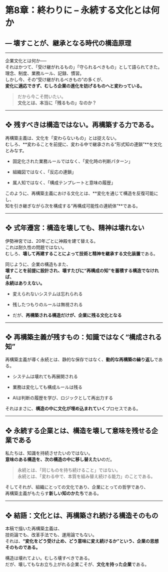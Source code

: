 # 第8章：終わりに – 永続する文化とは何か

## ― 壊すことが、継承となる時代の構造原理

---

企業文化とは何か──  
それはかつて、「受け継がれるもの」「守られるべきもの」として語られてきた。  
理念、制度、業務ルール、記録、慣習。  
しかし今、その“受け継がれるべきもの”の多くが、  
**変化に適応できず、むしろ企業の進化を妨げるものへと変わっている。**

> だから今こそ問いたい。  
> **文化とは、本当に「残るもの」なのか？**

---

## ❖ 残すべきは構造ではない。再構築する力である。

再構築主義は、文化を「変わらないもの」とは捉えない。  
むしろ、**変わることを前提に、変わる中で継承される“形式知の連鎖”**を文化とみなす。

- 固定化された業務ルールではなく、「変化時の判断パターン」
    
- 組織図ではなく、「反応の連鎖」
    
- 属人知ではなく、「構成テンプレートと意味の履歴」
    

このように、再構築主義における文化とは、**変化を通じて構造を反復可能にし、  
知を引き継ぎながら次を構成する“再構成可能性の連続体”**である。

---

## ❖ 式年遷宮：構造を壊しても、精神は壊れない

伊勢神宮では、20年ごとに神殿を建て替える。  
これは耐久性の問題ではない。  
むしろ、**壊して再建することによって技術と精神を継承する文化装置**である。

同じように、企業の構造もまた、  
**壊すことを前提に設計され、壊すたびに“再構成の知”を蓄積する構造でなければ、  
永続はありえない。**

- 変えられないシステムは忘れられる
    
- 残したつもりのルールは無視される
    
- だが、**再構築される構造だけが、企業に残る文化となる**
    

---

## ❖ 再構築主義が残すもの：知識ではなく“構成される知”

再構築主義が導く永続とは、静的な保存ではなく、**動的な再構築の繰り返し**である。

- システムは壊れても再展開される
    
- 業務は変化しても構成ルールは残る
    
- AIは判断の履歴を学び、ロジックとして再出力する
    

それはまさに、**構造の中に文化が埋め込まれていく**プロセスである。

---

## ❖ 永続する企業とは、構造を壊して意味を残せる企業である

私たちは、知識を持続させたいのではない。  
**意味のある構造を、次の構造の中に移し替えたい**のだ。

> 永続とは、「同じものを持ち続けること」ではない。  
> 永続とは、「変わる中で、本質を組み替え続ける能力」のことである。

そしてそれが、組織にとっての文化であり、企業にとっての哲学であり、  
再構築主義がもたらす**新しい知のかたち**である。

---

## ❖ 結語：文化とは、再構築され続ける構造そのもの

本稿で描いた再構築主義は、  
技術論でも、改革手法でも、運用論でもない。  
それは、**“変化をどう受け止め、どう意味に変え続けるか”という、企業の思想そのものである。**

構造は壊れてよい。むしろ壊すべきである。  
だが、壊してもなお立ち上がれる企業こそが、**文化を持った企業**である。
